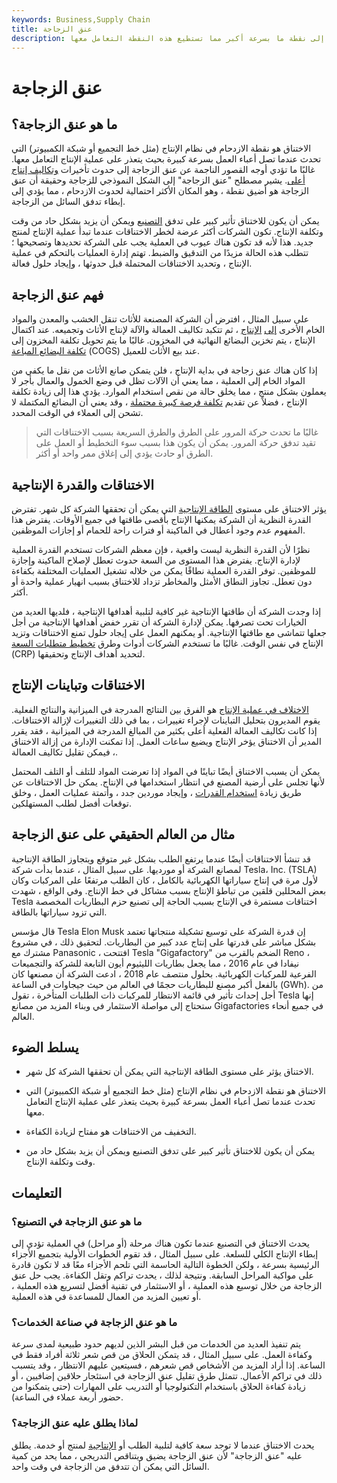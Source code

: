 ```yaml
---
keywords: Business,Supply Chain
title: عنق الزجاجة
description: الاختناق هو نقطة الازدحام في نظام الإنتاج التي تحدث عندما تصل أعباء العمل إلى نقطة ما بسرعة أكبر مما تستطيع هذه النقطة التعامل معها.
---
```


# عنق الزجاجة
## ما هو عنق الزجاجة؟

الاختناق هو نقطة الازدحام في نظام الإنتاج (مثل خط التجميع أو شبكة الكمبيوتر) التي تحدث عندما تصل أعباء العمل بسرعة كبيرة بحيث يتعذر على عملية الإنتاج التعامل معها. غالبًا ما تؤدي أوجه القصور الناجمة عن عنق الزجاجة إلى حدوث تأخيرات [وتكاليف إنتاج أعلى](/production-cost). يشير مصطلح "عنق الزجاجة" إلى الشكل النموذجي للزجاجة وحقيقة أن عنق الزجاجة هو أضيق نقطة ، وهو المكان الأكثر احتمالية لحدوث الازدحام ، مما يؤدي إلى إبطاء تدفق السائل من الزجاجة.

يمكن أن يكون للاختناق تأثير كبير على تدفق [التصنيع](/manufacturing) ويمكن أن يزيد بشكل حاد من وقت وتكلفة الإنتاج. تكون الشركات أكثر عرضة لخطر الاختناقات عندما تبدأ عملية الإنتاج لمنتج جديد. هذا لأنه قد تكون هناك عيوب في العملية يجب على الشركة تحديدها وتصحيحها ؛ تتطلب هذه الحالة مزيدًا من التدقيق والضبط. تهتم إدارة العمليات بالتحكم في عملية الإنتاج ، وتحديد الاختناقات المحتملة قبل حدوثها ، وإيجاد حلول فعالة.

## فهم عنق الزجاجة

على سبيل المثال ، افترض أن الشركة المصنعة للأثاث تنقل الخشب والمعدن والمواد الخام الأخرى [إلى](/rawmaterials) [الإنتاج](/rawmaterials) ، ثم تتكبد تكاليف العمالة والآلة لإنتاج الأثاث وتجميعه. عند اكتمال الإنتاج ، يتم تخزين البضائع النهائية في المخزون. غالبًا ما يتم تحويل تكلفة المخزون إلى [تكلفة البضائع المباعة](/cogs) (COGS) عند بيع الأثاث للعميل.

إذا كان هناك عنق زجاجة في بداية الإنتاج ، فلن يتمكن صانع الأثاث من نقل ما يكفي من المواد الخام إلى العملية ، مما يعني أن الآلات تظل في وضع الخمول والعمال بأجر لا يعملون بشكل منتج ، مما يخلق حالة من نقص استخدام الموارد. يؤدي هذا إلى زيادة تكلفة الإنتاج ، فضلاً عن تقديم [تكلفة فرصة كبيرة محتملة](/opportunitycost) ، وقد يعني أن البضائع المكتملة لا تشحن إلى العملاء في الوقت المحدد.

> غالبًا ما تحدث حركة المرور على الطرق والطرق السريعة بسبب الاختناقات التي تقيد تدفق حركة المرور. يمكن أن يكون هذا بسبب سوء التخطيط أو العمل على الطرق أو حادث يؤدي إلى إغلاق ممر واحد أو أكثر.

>

## الاختناقات والقدرة الإنتاجية

يؤثر الاختناق على مستوى [الطاقة الإنتاجية](/capacity) التي يمكن أن تحققها الشركة كل شهر. تفترض القدرة النظرية أن الشركة يمكنها الإنتاج بأقصى طاقتها في جميع الأوقات. يفترض هذا المفهوم عدم وجود أعطال في الماكينة أو فترات راحة للحمام أو إجازات الموظفين.

نظرًا لأن القدرة النظرية ليست واقعية ، فإن معظم الشركات تستخدم القدرة العملية لإدارة الإنتاج. يفترض هذا المستوى من السعة حدوث تعطل لإصلاح الماكينة وإجازة للموظفين. توفر القدرة العملية نطاقًا يمكن من خلاله تشغيل العمليات المختلفة بكفاءة دون تعطل. تجاوز النطاق الأمثل والمخاطر تزداد للاختناق بسبب انهيار عملية واحدة أو أكثر.

إذا وجدت الشركة أن طاقتها الإنتاجية غير كافية لتلبية أهدافها الإنتاجية ، فلديها العديد من الخيارات تحت تصرفها. يمكن لإدارة الشركة أن تقرر خفض أهدافها الإنتاجية من أجل جعلها تتماشى مع طاقتها الإنتاجية. أو يمكنهم العمل على إيجاد حلول تمنع الاختناقات وتزيد الإنتاج في نفس الوقت. غالبًا ما تستخدم الشركات أدوات وطرق [تخطيط متطلبات السعة](/capacity-requirements-planning) (CRP) لتحديد أهداف الإنتاج وتحقيقها.

## الاختناقات وتباينات الإنتاج

[الاختلاف في عملية الإنتاج](/production-volume-variance) هو الفرق بين النتائج المدرجة في الميزانية والنتائج الفعلية. يقوم المديرون بتحليل التباينات لإجراء تغييرات ، بما في ذلك التغييرات لإزالة الاختناقات. إذا كانت تكاليف العمالة الفعلية أعلى بكثير من المبالغ المدرجة في الميزانية ، فقد يقرر المدير أن الاختناق يؤخر الإنتاج ويضيع ساعات العمل. إذا تمكنت الإدارة من إزالة الاختناق ، فيمكن تقليل تكاليف العمالة.

يمكن أن يسبب الاختناق أيضًا تباينًا في المواد إذا تعرضت المواد للتلف أو التلف المحتمل لأنها تجلس على أرضية المصنع في انتظار استخدامها في الإنتاج. يمكن حل الاختناقات عن طريق زيادة [استخدام القدرات](/capacityutilizationrate) ، وإيجاد موردين جدد ، وأتمتة عمليات العمل ، وخلق توقعات أفضل لطلب المستهلكين.

## مثال من العالم الحقيقي على عنق الزجاجة

قد تنشأ الاختناقات أيضًا عندما يرتفع الطلب بشكل غير متوقع ويتجاوز الطاقة الإنتاجية لمصانع الشركة أو مورديها. على سبيل المثال ، عندما بدأت شركة Tesla، Inc. (TSLA) لأول مرة في إنتاج سياراتها الكهربائية بالكامل ، كان الطلب مرتفعًا على المركبات وكان بعض المحللين قلقين من تباطؤ الإنتاج بسبب مشاكل في خط الإنتاج. وفي الواقع ، شهدت Tesla اختناقات مستمرة في الإنتاج بسبب الحاجة إلى تصنيع حزم البطاريات المخصصة التي تزود سياراتها بالطاقة.

قال مؤسس Tesla Elon Musk إن قدرة الشركة على توسيع تشكيلة منتجاتها تعتمد بشكل مباشر على قدرتها على إنتاج عدد كبير من البطاريات. لتحقيق ذلك ، في مشروع مشترك مع Panasonic ، افتتحت Tesla "Gigafactory" الضخم بالقرب من Reno ، نيفادا في عام 2016 ، مما يجعل بطاريات الليثيوم أيون التابعة للشركة والتجميعات الفرعية للمركبات الكهربائية. بحلول منتصف عام 2018 ، ادعت الشركة أن مصنعها كان بالفعل أكبر مصنع للبطاريات حجمًا في العالم من حيث جيجاوات في الساعة (GWh). من أجل إحداث تأثير في قائمة الانتظار للمركبات ذات الطلبات المتأخرة ، تقول Tesla إنها ستحتاج إلى مواصلة الاستثمار في وبناء المزيد من مصانع Gigafactories في جميع أنحاء العالم.

## يسلط الضوء

- الاختناق يؤثر على مستوى الطاقة الإنتاجية التي يمكن أن تحققها الشركة كل شهر.

- الاختناق هو نقطة الازدحام في نظام الإنتاج (مثل خط التجميع أو شبكة الكمبيوتر) التي تحدث عندما تصل أعباء العمل بسرعة كبيرة بحيث يتعذر على عملية الإنتاج التعامل معها.

- التخفيف من الاختناقات هو مفتاح لزيادة الكفاءة.

- يمكن أن يكون للاختناق تأثير كبير على تدفق التصنيع ويمكن أن يزيد بشكل حاد من وقت وتكلفة الإنتاج.

## التعليمات

### ما هو عنق الزجاجة في التصنيع؟

يحدث الاختناق في التصنيع عندما تكون هناك مرحلة (أو مراحل) في العملية تؤدي إلى إبطاء الإنتاج الكلي للسلعة. على سبيل المثال ، قد تقوم الخطوات الأولية بتجميع الأجزاء الرئيسية بسرعة ، ولكن الخطوة التالية الحاسمة التي تلحم الأجزاء معًا قد لا تكون قادرة على مواكبة المراحل السابقة. ونتيجة لذلك ، يحدث تراكم وتقل الكفاءة. يجب حل عنق الزجاجة من خلال توسيع هذه العملية ، أو الاستثمار في تقنية أفضل لتسريع هذه العملية ، أو تعيين المزيد من العمال للمساعدة في هذه العملية.

### ما هو عنق الزجاجة في صناعة الخدمات؟

يتم تنفيذ العديد من الخدمات من قبل البشر الذين لديهم حدود طبيعية لمدى سرعة وكفاءة العمل. على سبيل المثال ، قد يتمكن الحلاق من قص شعر ثلاثة أفراد فقط في الساعة. إذا أراد المزيد من الأشخاص قص شعرهم ، فسيتعين عليهم الانتظار ، وقد يتسبب ذلك في تراكم الأعمال. تتمثل طرق تقليل عنق الزجاجة في استئجار حلاقين إضافيين ، أو زيادة كفاءة الحلاق باستخدام التكنولوجيا أو التدريب على المهارات (حتى يتمكنوا من حضور أربعة عملاء في الساعة).

### لماذا يطلق عليه عنق الزجاجة؟

يحدث الاختناق عندما لا توجد سعة كافية لتلبية الطلب أو [الإنتاجية](/throughput) لمنتج أو خدمة. يطلق عليه "عنق الزجاجة" لأن عنق الزجاجة يضيق ويتناقص التدريجي ، مما يحد من كمية السائل التي يمكن أن تتدفق من الزجاجة في وقت واحد.


